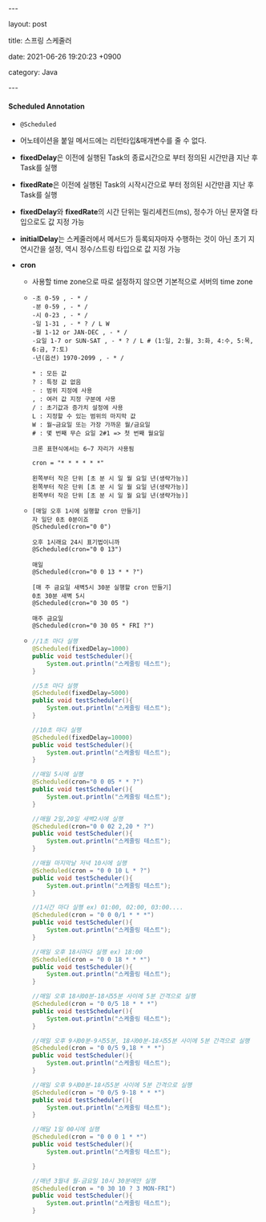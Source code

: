 \---

layout: post

title: 스프링 스케줄러

date: 2021-06-26 19:20:23 +0900

category: Java

\---

#### Scheduled Annotation

- `@Scheduled`

- 어노테이션을 붙일 메서드에는 리턴타입&매개변수를 줄 수 없다.

- **fixedDelay**은 이전에 실행된 Task의 종료시간으로 부터 정의된 시간만큼 지난 후 Task를 실행

- **fixedRate**은 이전에 실행된 Task의 시작시간으로 부터 정의된 시간만큼 지난 후 Task를 실행

- **fixedDelay**와 **fixedRate**의 시간 단위는 밀리세컨드(ms), 정수가 아닌 문자열 타입으로도 값 지정 가능

- **initialDelay**는 스케줄러에서 메서드가 등록되자마자 수행하는 것이 아닌 초기 지연시간을 설정, 역시 정수/스트링 타입으로 값 지정 가능

- **cron**

  - 사용할 time zone으로 따로 설정하지 않으면 기본적으로 서버의 time zone

  - ```
    -초 0-59 , - * / 
    -분 0-59 , - * / 
    -시 0-23 , - * / 
    -일 1-31 , - * ? / L W
    -월 1-12 or JAN-DEC , - * / 
    -요일 1-7 or SUN-SAT , - * ? / L # (1:일, 2:월, 3:화, 4:수, 5:목, 6:금, 7:토)
    -년(옵션) 1970-2099 , - * /
      
    * : 모든 값
    ? : 특정 값 없음
    - : 범위 지정에 사용
    , : 여러 값 지정 구분에 사용
    / : 초기값과 증가치 설정에 사용
    L : 지정할 수 있는 범위의 마지막 값
    W : 월~금요일 또는 가장 가까운 월/금요일
    # : 몇 번째 무슨 요일 2#1 => 첫 번째 월요일
    
    크론 표현식에서는 6~7 자리가 사용됨
    
    cron = "* * * * * *"
    
    왼쪽부터 작은 단위 [초 분 시 일 월 요일 년(생략가능)]
    왼쪽부터 작은 단위 [초 분 시 일 월 요일 년(생략가능)]
    왼쪽부터 작은 단위 [초 분 시 일 월 요일 년(생략가능)]
    ```

  - ```
    [매일 오후 1시에 실행할 cron 만들기]
    자 일단 0초 0분이죠
    @Scheduled(cron="0 0")
    
    오후 1시래요 24시 표기법이니까
    @Scheduled(cron="0 0 13")
    
    매일
    @Scheduled(cron="0 0 13 * * ?")
    
    [매 주 금요일 새벽5시 30분 실행할 cron 만들기]
    0초 30분 새벽 5시
    @Scheduled(cron="0 30 05 ")
    
    매주 금요일
    @Scheduled(cron="0 30 05 * FRI ?")
    ```

  - ```java
    //1초 마다 실행
    @Scheduled(fixedDelay=1000)
    public void testScheduler(){
        System.out.println("스케줄링 테스트");
    }
    
    //5초 마다 실행
    @Scheduled(fixedDelay=5000)
    public void testScheduler(){
        System.out.println("스케줄링 테스트");
    }
    
    //10초 마다 실행
    @Scheduled(fixedDelay=10000)
    public void testScheduler(){
        System.out.println("스케줄링 테스트");
    }
    
    //매일 5시에 실행
    @Scheduled(cron="0 0 05 * * ?")
    public void testScheduler(){
        System.out.println("스케줄링 테스트");
    }
    
    //매월 2일,20일 새벽2시에 실행
    @Scheduled(cron="0 0 02 2,20 * ?")
    public void testScheduler(){
        System.out.println("스케줄링 테스트");
    }
    
    //매월 마지막날 저녁 10시에 실행
    @Scheduled(cron = "0 0 10 L * ?")
    public void testScheduler(){
        System.out.println("스케줄링 테스트");
    }
    
    //1시간 마다 실행 ex) 01:00, 02:00, 03:00....
    @Scheduled(cron = "0 0 0/1 * * *")
    public void testScheduler(){
        System.out.println("스케줄링 테스트");
    }
    
    //매일 오후 18시마다 실행 ex) 18:00
    @Scheduled(cron = "0 0 18 * * *")
    public void testScheduler(){
        System.out.println("스케줄링 테스트");
    }
    
    //매일 오후 18시00분-18시55분 사이에 5분 간격으로 실행
    @Scheduled(cron = "0 0/5 18 * * *")
    public void testScheduler(){
        System.out.println("스케줄링 테스트");
    }
    
    //매일 오후 9시00분-9시55분, 18시00분-18시55분 사이에 5분 간격으로 실행
    @Scheduled(cron = "0 0/5 9,18 * * *")
    public void testScheduler(){
        System.out.println("스케줄링 테스트");
    }
    
    //매일 오후 9시00분-18시55분 사이에 5분 간격으로 실행
    @Scheduled(cron = "0 0/5 9-18 * * *")
    public void testScheduler(){
        System.out.println("스케줄링 테스트");
    }
    
    //매달 1일 00시에 실행
    @Scheduled(cron = "0 0 0 1 * *")
    public void testScheduler(){
        System.out.println("스케줄링 테스트");
    
    }
    
    //매년 3월내 월-금요일 10시 30분에만 실행
    @Scheduled(cron = "0 30 10 ? 3 MON-FRI")
    public void testScheduler(){
        System.out.println("스케줄링 테스트");
    }
    ```

  

